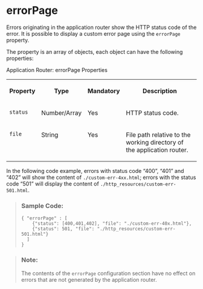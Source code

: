 <!-- loio0377013b58f34650b9b811eede1321d9 -->

# errorPage

Errors originating in the application router show the HTTP status code of the error. It is possible to display a custom error page using the `errorPage` property.



The property is an array of objects, each object can have the following properties:

<a name="loio0377013b58f34650b9b811eede1321d9__table_h5m_nvf_2z"/>Application Router: errorPage Properties


<table>
<tr>
<th valign="top">

Property



</th>
<th valign="top">

Type



</th>
<th valign="top">

Mandatory



</th>
<th valign="top">

Description



</th>
</tr>
<tr>
<td valign="top">

 `status` 



</td>
<td valign="top">

Number/Array



</td>
<td valign="top">

Yes



</td>
<td valign="top">

HTTP status code.



</td>
</tr>
<tr>
<td valign="top">

 `file` 



</td>
<td valign="top">

String



</td>
<td valign="top">

Yes



</td>
<td valign="top">

File path relative to the working directory of the application router.



</td>
</tr>
</table>

In the following code example, errors with status code “400”, “401” and “402” will show the content of `./custom-err-4xx.html`; errors with the status code “501” will display the content of `./http_resources/custom-err-501.html`.

> ### Sample Code:  
> ```
> { "errorPage" : [
>     {"status": [400,401,402], "file": "./custom-err-40x.html"},
>     {"status": 501, "file": "./http_resources/custom-err-501.html"}
>   ]
> }
> ```

> ### Note:  
> The contents of the `errorPage` configuration section have no effect on errors that are not generated by the application router.

